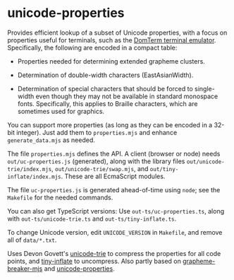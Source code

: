 # unicode-properties

Provides efficient lookup of a subset of Unicode properties,
with a focus on properties useful for terminals, such as the
[DomTerm terminal emulator](https://domterm.org).
Specifically, the following are encoded in a compact table:

* Properties needed for determining extended grapheme clusters.

* Determination of double-width characters (EastAsianWidth).

* Determination of special characters that should be forced to single-width
even though they may not be available in standard monospace fonts.
Specifically, this applies to Braille characters, which are
sometimes used for graphics.

You can support more properties (as long as they can be encoded
in a 32-bit integer).
Just add them to  `properties.mjs` and enhance `generate_data.mjs` as needed.

The file `properties.mjs` defines the API.
A client (browser or node) needs `out/uc-properties.js` (generated),
along with the library files `out/unicode-trie/index.mjs`,
`out/unicode-trie/swap.mjs`, and `out/tiny-inflate/index.mjs`.
These are all EcmaScript modules.

The file `uc-properties.js` is generated ahead-of-time using `node`;
see the `Makefile` for the needed commands.

You can also get TypeScript versions: Use `out-ts/uc-properties.ts`,
along with `out-ts/unicode-trie.ts` and `out-ts/tiny-inflate.ts`.

To change Unicode version, edit `UNICODE_VERSION` in `Makefile`, and remove all of `data/*.txt`.

Uses Devon Govett's [unicode-trie](https://github.com/devongovett/unicode-trie) to compress the properties for all code points,
and [tiny-inflate](https://github.com/foliojs/tiny-inflate) to uncompress.
Also partly based on [grapheme-breaker-mjs](https://github.com/taisukef/grapheme-breaker-mjs) and [unicode-properties](https://github.com/foliojs/unicode-properties).
